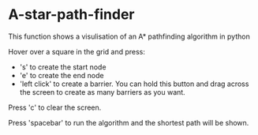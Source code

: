 # A-star-path-finder
This function shows a visulisation of an A* pathfinding algorithm in python

Hover over a square in the grid and press:

  - 's' to create the start node
  - 'e' to create the end node
  - 'left click' to create a barrier. You can hold this button and drag across the screen to create as many barriers as you want.

Press 'c' to clear the screen.

Press 'spacebar' to run the algorithm and the shortest path will be shown.
